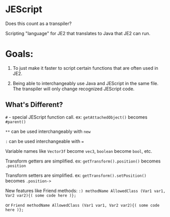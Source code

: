 # JEScript

Does this count as a transpiler?

Scripting "language" for JE2 that translates to Java that JE2 can run.

# Goals:
1. To just make it faster to script certain functions that are often used in JE2.

2. Being able to interchangeably use Java and JEScript in the same file. The transpiler will only 
change recognized JEScript code.


## What's Different?
`#` - special JEScript function call. ex: `getAttachedObject()` becomes `#parent()`

`**` can be used interchangeably with `new`

`:` can be used interchangeable with `=`

Variable names like `Vector3f` become `vec3`, `boolean` become `bool`, etc.

Transform getters are simplified. ex: `getTransform().position()` becomes `.position`

Transform setters are simplified. ex: `getTransform().setPosition()` becomes `.position->`

New features like Friend methods: `:) methodName AllowedClass (Var1 var1, Var2 var2){( some code here )};`

or `Friend methodName AllowedClass (Var1 var1, Var2 var2){( some code here )};`